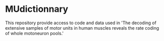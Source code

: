 # MUdictionnary
This repository provide access to code and data used in 'The decoding of extensive samples of motor units in human muscles reveals the rate coding of whole motoneuron pools.'
